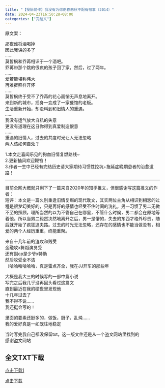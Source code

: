 ```yaml
---
title: "【投胎前作】我没有为你伤春悲秋不配有憾事（2014）"
date: 2024-04-23T16:50:28+08:00
categories: ["完结文"]
---
```

原文案：  
  
那夜谁将酒喝掉   
因此我讲的多了   
……   
莫哲枫和乔苒相识于一个酒吧。   
乔苒带那个跳的很疯的孩子回了家，然后，过了两年。   
……   
爱若能堪称伟大   
再难捱照样开怀   
……   
莫哲枫终于受不了乔苒的花心而悄无声息地离开。   
来到新的城市，摇身一变成了一家餐馆的老板。   
生活重新开始，却没料到和旧情人的重遇。   
……   
我没有运气放大自私的失意   
更没有道理在这日你得到真爱制造恨意   
……   
重遇的旧情人，过去的共度时光让人无法忽略   
两人该如何自处？   
  
1.本文走喜闻乐见的狗血旧情复燃路线~   
2.更新抽风欢迎鞭笞！   
3.作者一生中已经有完结历史请大家期待习惯性挖坑+拖延症晚期患者的治愈道路！  

---------------------  

目前全网大概就只剩下了一篇来自2020年的知乎推文，但很感谢写这篇推文的作者：  
短评：本文是一篇久别重逢旧情复燃的现代耽文，其实两位主角从相识到相恋的过程是很梦幻美好的，只是再好的感情也经受不住时间的洗礼，男一习惯了男二无微不至的照顾，理所当然的以为不管自己在哪里，不管什么时候，男二都会在原地等着他。所以当男二毅然决然地离开之后，男一是懵的，失去的东西才格外珍贵，随后就开始了疯狂追夫路。过去的时光无法忽略，还存在的感情也不能当做没有，相爱的两个人经历重重，终能重聚。
  
来自十几年前的渣攻和贱受  
金融攻x舞蹈演员受  
还有副cp是少爷x特助  
然后攻受全不洁  
（哈哈哈哈哈哈，真是雷点齐全，我在JJ开车的那些年  
  
大概是我大三的时候写的一部中篇小说  
写完之后我几乎没再回头看过这篇文  
直到最近在我的硬盘里发现他  
十几年过去了  
我不得不说……  
我还挺会写的！  
  
里面的要素还挺多的，做饭，厨子，乱炖……  
我的爱好真是一如既往地稳定  
  
当时写完我自己都没保留txt，这一版文件还是从一个盗文网站里找到的  
感谢盗文网站  
  
## 全文TXT下载
<!-- 使用 HTML 创建下载链接 -->
<a href="/downloads/我没有为你伤春悲秋不配有憾事.txt" download="我没有为你伤春悲秋不配有憾事.txt">点击下载1</a>


[点击下载](/downloads/我没有为你伤春悲秋不配有憾事.txt)






